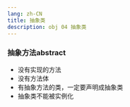 ```yaml
---
lang: zh-CN
title: 抽象类
description: obj 04 抽象类
---
```


### 抽象方法abstract

- 没有实现的方法
- 没有方法体
- 有抽象方法的类，一定要声明成抽象类
- 抽象类不能被实例化

